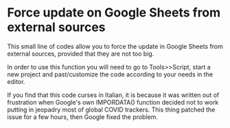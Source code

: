 # Force update on Google Sheets from external sources 

This small line of codes allow you to force the update in Google Sheets from external sources, provided that they are not too big.

In order to use this function you will need to go to Tools>>Script, start a new project and past/customize the code according to your needs in the editor. 

If you find that this code curses in Italian, it is because it was written out of frustration when Google's own IMPORDATA() function decided not to work putting in jeopadry most of global COVID trackers. This thing patched the issue for a few hours, then Google fixed the problem.
